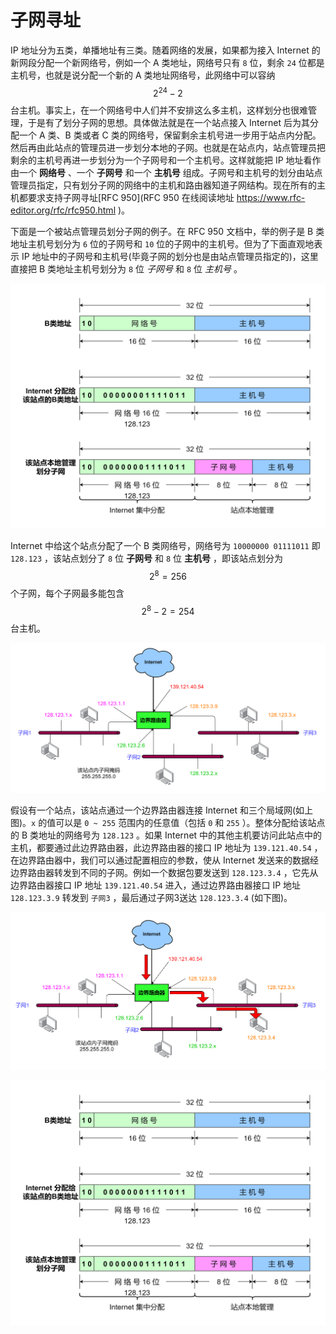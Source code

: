 # 子网寻址

IP 地址分为五类，单播地址有三类。随着网络的发展，如果都为接入 Internet 的新网段分配一个新网络号，例如一个 A 类地址，网络号只有 `8` 位，剩余 `24` 位都是主机号，也就是说分配一个新的 A 类地址网络号，此网络中可以容纳 $$2^{24} - 2$$ 台主机。事实上，在一个网络号中人们并不安排这么多主机，这样划分也很难管理，于是有了划分子网的思想。具体做法就是在一个站点接入 Internet 后为其分配一个 A 类、B 类或者 C 类的网络号，保留剩余主机号进一步用于站点内分配。然后再由此站点的管理员进一步划分本地的子网。也就是在站点内，站点管理员把剩余的主机号再进一步划分为一个子网号和一个主机号。这样就能把 IP 地址看作由一个 **网络号** 、一个 **子网号** 和一个 **主机号** 组成。子网号和主机号的划分由站点管理员指定，只有划分子网的网络中的主机和路由器知道子网结构。现在所有的主机都要求支持子网寻址\[RFC 950]\(RFC 950 在线阅读地址 https://www.rfc-editor.org/rfc/rfc950.html )。

下面是一个被站点管理员划分子网的例子。在 RFC 950 文档中，举的例子是 B 类地址主机号划分为 `6` 位的子网号和 `10` 位的子网中的主机号。但为了下面直观地表示 IP 地址中的子网号和主机号(毕竟子网的划分也是由站点管理员指定的)，这里直接把 B 类地址主机号划分为 `8` 位 _子网号_ 和 `8` 位 _主机号_ 。

![子网划分](../../.gitbook/assets/子网划分.png)

Internet 中给这个站点分配了一个 B 类网络号，网络号为 `10000000 01111011` 即 `128.123` ，该站点划分了 `8` 位 **子网号** 和 `8` 位 **主机号** ，即该站点划分为 $$2^{8} = 256$$ 个子网，每个子网最多能包含 $$2^{8} - 2 = 254$$ 台主机。

![站点](../../.gitbook/assets/站点.png)

假设有一个站点，该站点通过一个边界路由器连接 Internet 和三个局域网(如上图)。`x` 的值可以是 `0 ~ 255` 范围内的任意值（包括 `0` 和 `255` ）。整体分配给该站点的 B 类地址的网络号为 `128.123` 。如果 Internet 中的其他主机要访问此站点中的主机，都要通过此边界路由器，此边界路由器的接口 IP 地址为 `139.121.40.54` ，在边界路由器中，我们可以通过配置相应的参数，使从 Internet 发送来的数据经边界路由器转发到不同的子网。例如一个数据包要发送到 `128.123.3.4` ，它先从边界路由器接口 IP 地址 `139.121.40.54` 进入，通过边界路由器接口 IP 地址 `128.123.3.9` 转发到 `子网3` ，最后通过子网3送达 `128.123.3.4` (如下图)。

![子网寻址](../../.gitbook/assets/子网寻址.png)

![](../../.gitbook/assets/子网划分.png)
